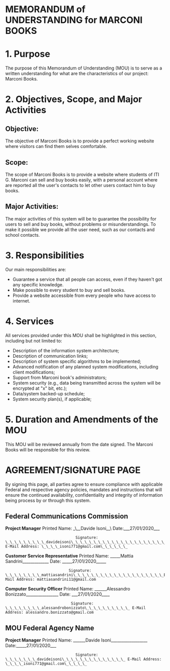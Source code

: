 # MEMORANDUM of UNDERSTANDING for MARCONI BOOKS

# 1. Purpose

The purpose of this Memorandum of Understanding (MOU) is to serve as a written understanding for what are the characteristics of our project: Marconi Books.

# 2. Objectives, Scope, and Major Activities

## Objective:
The objective of Marconi Books is to provide a perfect working website where visitors can find them selves comfortable.

## Scope:
The scope of Marconi Books is to provide a website where students of ITI G. Marconi can sell and buy books easily, with a personal account where are reported all the user&#39;s contacts to let other users contact him to buy books.

## Major Activities:
The major activities of this system will be to guarantee the possibility for users to sell and buy books, without problems or misunderstandings.
To make it possible we provide all the user need, such as our contacts and school contacts.

# 3. Responsibilities

 Our main responsibilities are:

 - Guarantee a service that all people can access, even if they haven&#39;t got any specific  knowledge.
 - Make possible to every student to buy and sell books.
 - Provide a website accessible from every people who have access to internet.

# 4. Services

All services provided under this MOU shall be highlighted in this section, including but not limited to:

- Description of the information system architecture;
- Description of communication links;
- Description of system specific algorithms to be implemented;
- Advanced notification of any planned system modifications, including client modifications;
- Support from Marconi book&#39;s administrators;
- System security (e.g., data being transmitted across the system will be encrypted at &quot;x&quot; bit, etc.);
- Data/system backed-up schedule;
- System security plan(s), if applicable;


# 5. Duration and Amendments of the MOU

This MOU will be reviewed annually from the date signed. The Marconi Books will be responsible for this review.



# AGREEMENT/SIGNATURE PAGE

By signing this page, all parties agree to ensure compliance with applicable Federal and respective agency policies, mandates and instructions that will ensure the continued availability, confidentiality and integrity of information being process by or through this system.



## Federal Communications Commission

**Project Manager** Printed Name: \_\\_\_Davide Isoni\_\_\ Date:\_\_\_27/01/2020\_\_\_

                                   Signature: \_\_\_\_\_\_\_\_\_davideisoni\_\_\_\_\_\_\_\_\_\_\_\_\_\_\_\_\_\_\_\_\_\_\_\_\_\_\_ E-Mail Address: \_\_\_\_isoni771@gmail.com\_\_\_\_\_\_

**Customer Service Representative** Printed Name: \_\_\_\_\_Mattia Sandrini\_\_\_\_\_\_\_\_\_\_\_\_\_ Date: \_\_\_\_\_27/01/2020\_\_\_\_\_

                                Signature: \_\_\_\_\_\_\_\_mattiasandrini\_\_\_\_\_\_\_\_\_\_\_\_\_\_\_\_\_\_\_\_E-Mail Address: mattiasandrini11@gmail.com

**Computer Security Officer** Printed Name: \_\_\_\_\_\_Alessandro Bonizzato\_\_\_\_\_\_\_\_\_\_\_\_\_\_\_\_ Date: \_\_\_27/01/2020\_\_\_\_

                                 Signature: \_\_\_\_\_\_\_\_alessandrobonizzato\_\_\_\_\_\_\_\_\_\_ E-Mail Address: alessandro.bonizzato@gmail.com



## MOU Federal Agency Name

**Project Manager** Printed Name: \_\_\_\_\_\_Davide Isoni\_\_\_\_\_\_\_\_\_\_\_\_\_\_\_\_\_\_ Date:\_\_\_\_\_27/01/2020\_\_\_

                                   Signature: \_\_\_\_\_\_\_davideisoni\_\_\_\_\_\_\_\_\_\_\_\_\_\_ E-Mail Address: \_\_\_\_isoni771@gmail.com\_\_\_\_\_
